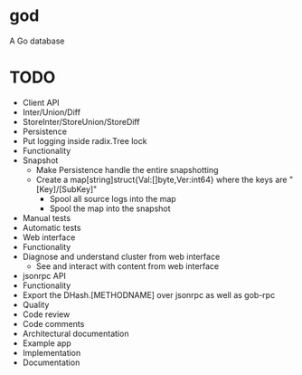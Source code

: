 god
===

A Go database

# TODO

* Client API
 * Inter/Union/Diff
 * StoreInter/StoreUnion/StoreDiff
* Persistence
 * Put logging inside radix.Tree lock
 * Functionality
  * Snapshot
	 * Make Persistence handle the entire snapshotting
	  * Create a map[string]struct{Val:[]byte,Ver:int64} where the keys are "[Key]/[SubKey]"
		* Spool all source logs into the map
		* Spool the map into the snapshot
 * Manual tests
 * Automatic tests
* Web interface
 * Functionality
  * Diagnose and understand cluster from web interface
	* See and interact with content from web interface
* jsonrpc API
 * Functionality
  * Export the DHash.[METHODNAME] over jsonrpc as well as gob-rpc
* Quality
 * Code review
 * Code comments
 * Architectural documentation
* Example app
 * Implementation
 * Documentation


